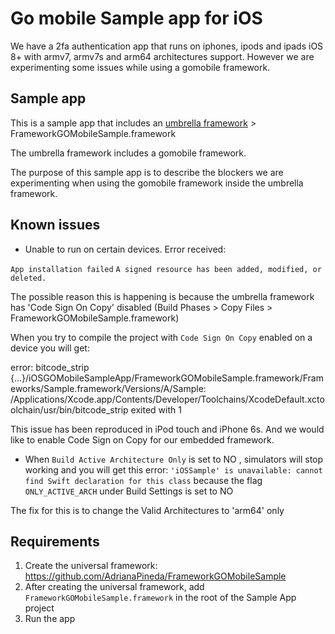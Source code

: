 # Go mobile Sample app for iOS

We have a 2fa authentication app that runs on iphones, ipods and ipads iOS 8+ with armv7, armv7s and arm64 architectures support. However we are experimenting some issues while using a gomobile framework.

## Sample app

This is a sample app that includes an [umbrella framework](https://developer.apple.com/library/mac/documentation/MacOSX/Conceptual/BPFrameworks/Concepts/FrameworkAnatomy.html#//apple_ref/doc/uid/20002253-97623-BAJJHAJC) > FrameworkGOMobileSample.framework

The umbrella framework includes a gomobile framework.

The purpose of this sample app is to describe the blockers we are experimenting when using the gomobile framework inside the umbrella framework.

## Known issues
* Unable to run on certain devices. Error received:

`App installation failed`
`A signed resource has been added, modified, or deleted.`

The possible reason this is happening is because the umbrella framework has 'Code Sign On Copy' disabled (Build Phases > Copy Files > FrameworkGOMobileSample.framework)

When you try to compile the project with `Code Sign On Copy` enabled on a device you will get:

error: bitcode_strip {...}/iOSGOMobileSampleApp/FrameworkGOMobileSample.framework/Frameworks/Sample.framework/Versions/A/Sample: /Applications/Xcode.app/Contents/Developer/Toolchains/XcodeDefault.xctoolchain/usr/bin/bitcode_strip exited with 1

This issue has been reproduced in iPod touch and iPhone 6s. And we would like to enable Code Sign on Copy for our embedded framework.

* When `Build Active Architecture Only` is set to NO , simulators will stop working and you will get this error:
`'iOSSample' is unavailable: cannot find Swift declaration for this class` because the flag `ONLY_ACTIVE_ARCH` under Build Settings is set to NO

The fix for this is to change the Valid Architectures to 'arm64' only

## Requirements
1. Create the universal framework: https://github.com/AdrianaPineda/FrameworkGOMobileSample
2. After creating the universal framework, add `FrameworkGOMobileSample.framework` in the root of the Sample App project
3. Run the app
